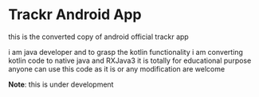 Trackr Android App
==================

this is the converted copy of android official trackr app 

i am java developer and to grasp the kotlin functionality i am converting kotlin code to native java and RXJava3 
it is totally for educational purpose
anyone can use this code as it is or any modification are welcome

**Note**: this is under development
